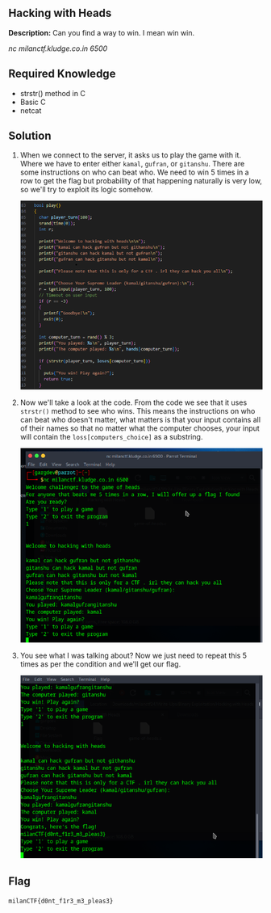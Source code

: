 ## Hacking with Heads

**Description:** Can you find a way to win. I mean win win.

*nc milanctf.kludge.co.in 6500*

## Required Knowledge
 - strstr() method in C
 - Basic C
 - netcat

## Solution
1. When we connect to the server, it asks us to play the game with it. Where we have to enter either `kamal`, `gufran`, or `gitanshu`. There are some instructions on who can beat who. We need to win 5 times in a row to get the flag but probability of that happening naturally is very low, so we'll try to exploit its logic somehow.

   ![code](code.png)

2. Now we'll take a look at the code. From the code we see that it uses `strstr()` method to see who wins. This means the instructions on who can beat who doesn't matter, what matters is that your input contains all of their names so that no matter what the computer chooses, your input will contain the `loss[computers_choice]` as a substring.

   ![connection](connection.png)

3. You see what I was talking about? Now we just need to repeat this 5 times as per the condition and we'll get our flag.

   ![flag](flag.png)

## Flag

`milanCTF{d0nt_f1r3_m3_pleas3}`

